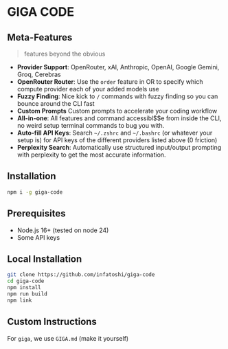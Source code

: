 # GIGA CODE

## Meta-Features
> features beyond the obvious
- **Provider Support**: OpenRouter, xAI, Anthropic, OpenAI, Google Gemini, Groq, Cerebras
- **OpenRouter Router**: Use the `order` feature in OR to specify which compute provider each of your added models use
- **Fuzzy Finding**: Nice kick to `/` commands with fuzzy finding so you can bounce around the CLI fast
- **Custom Prompts** Custom prompts to accelerate your coding workflow
- **All-in-one**: All features and command accessibl$$e from inside the CLI, no weird setup terminal commands to bug you with.
- **Auto-fill API Keys**: Search `~/.zshrc` and `~/.bashrc` (or whatever your setup is) for API keys of the different providers listed above (0 friction)
- **Perplexity Search**: Automatically use structured input/output prompting with perplexity to get the most accurate information.

## Installation
```bash
npm i -g giga-code
```

## Prerequisites
- Node.js 16+ (tested on node 24)
- Some API keys

## Local Installation
```bash
git clone https://github.com/infatoshi/giga-code
cd giga-code
npm install
npm run build
npm link
```

## Custom Instructions

For `giga`, we use `GIGA.md` (make it yourself)
